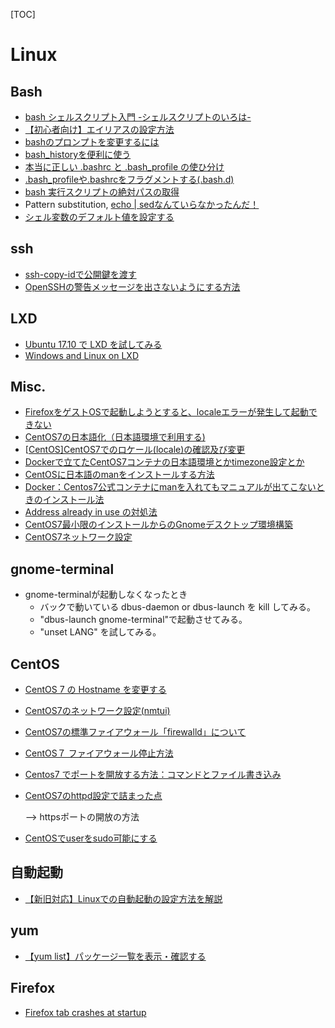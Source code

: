 [TOC]

# Linux

## Bash
* [bash シェルスクリプト入門 -シェルスクリプトのいろは-](http://shellscript.sunone.me/tutorial.html)
* [【初心者向け】エイリアスの設定方法](https://qiita.com/yutat93/items/b5bb9c0366f21bcbea62)
* [bashのプロンプトを変更するには](http://www.atmarkit.co.jp/flinux/rensai/linuxtips/002cngprmpt.html)
* [bash_historyを便利に使う](https://qiita.com/nagane/items/f45fcc85b4864fca3909)
* [本当に正しい .bashrc と .bash_profile の使ひ分け](https://qiita.com/magicant/items/d3bb7ea1192e63fba850)
* [.bash_profileや.bashrcをフラグメントする(.bash.d)](https://qiita.com/NewGyu/items/e3a5b3e2224f96b68fcc)
* [bash 実行スクリプトの絶対パスの取得](https://qiita.com/koara-local/items/2d67c0964188bba39e29)
* Pattern substitution, [echo | sedなんていらなかったんだ！](https://qiita.com/r_plus/items/ac0093fd8c317ed96b4b)
* [シェル変数のデフォルト値を設定する](https://gist.github.com/doi-t/7853853)

##  ssh

* [ssh-copy-idで公開鍵を渡す](https://qiita.com/kentarosasaki/items/aa319e735a0b9660f1f0)
* [OpenSSHの警告メッセージを出さないようにする方法](https://qiita.com/shotaTsuge/items/48bdaccdafa5475d9016)

## LXD

* [Ubuntu 17.10 で LXD を試してみる](https://blog.1q77.com/2017/11/lxd-on-ubuntu-17-10/)
* [Windows and Linux on LXD](https://askubuntu.com/questions/890307/windows-and-linux-on-lxd)




## Misc.

* [FirefoxをゲストOSで起動しようとすると、localeエラーが発生して起動できない]( https://github.com/hageyahhoo/RecipesForWDJ/issues/1)
* [CentOS7の日本語化（日本語環境で利用する)](http://vps-okinawa-blog.net/?p=97)
* [[CentOS\]CentOS7でのロケール(locale)の確認及び変更](http://zero-config.com/centos/changelocale-002.html)
* [Dockerで立てたCentOS7コンテナの日本語環境とかtimezone設定とか](https://7me.oji.0j0.jp/2016/centos7-locale-timezone.html)
* [CentOSに日本語のmanをインストールする方法](http://kaworu.jpn.org/kaworu/2007-11-24-3.php)
* [Docker：Centos7公式コンテナにmanを入れてもマニュアルが出てこないときのインストール法](http://okisanjp.hatenablog.jp/entry/2017/01/06/214353)
* [Address already in use の対処法](https://qiita.com/Arashi/items/8b8d9d2f1f040b2aecf1)
* [CentOS7最小限のインストールからのGnomeデスクトップ環境構築](http://zero-config.com/centos/gnome-0001.html)
* [CentOS7ネットワーク設定](https://www.server-world.info/query?os=CentOS_7&p=initial_conf&f=3)


## gnome-terminal

* gnome-terminalが起動しなくなったとき
  * バックで動いている dbus-daemon  or dbus-launch を kill してみる。
  * "dbus-launch gnome-terminal"で起動させてみる。
  * "unset LANG" を試してみる。

## CentOS

* [CentOS 7 の Hostname を変更する](https://qiita.com/n-oshiro/items/d18ab37bce2b25b2d5b0) 

* [CentOS7のネットワーク設定(nmtui)](www.unknownengineer.net/entry/2016/06/21/123537)

* [CentOS7の標準ファイアウォール「firewalld」について](http://hikaku-server.com/linux/entry461.html)

* [CentOS７ ファイアウォール停止方法](http://www.server-memo.net/centos-settings/centos7/firewalld-stop.html)

* [Centos7 でポートを開放する方法：コマンドとファイル書き込み](https://omohikane.com/centos7_port_firewalld/) 

* [CentOS7のhttpd設定で詰まった点](https://qiita.com/sky_y/items/b92fa6ba57d926f25370)

  --> httpsポートの開放の方法

* [CentOSでuserをsudo可能にする](https://qiita.com/Esfahan/items/a159753d156d23baf180)



##  自動起動

* [【新旧対応】Linuxでの自動起動の設定方法を解説](https://eng-entrance.com/linux_startup#systemd)

## yum

* [【yum list】パッケージ一覧を表示・確認する](http://uxmilk.jp/9146)


## Firefox

* [Firefox tab crashes at startup](https://support.mozilla.org/ja/questions/1167673)

